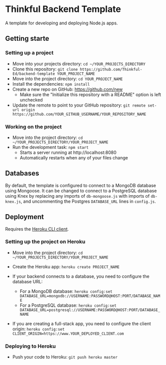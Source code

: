 # Thinkful Backend Template

A template for developing and deploying Node.js apps.

## Getting starte

### Setting up a project

- Move into your projects directory: `cd ~/YOUR_PROJECTS_DIRECTORY`
- Clone this repository: `git clone https://github.com/Thinkful-Ed/backend-template YOUR_PROJECT_NAME`
- Move into the project directory: `cd YOUR_PROJECT_NAME`
- Install the dependencies: `npm install`
- Create a new repo on GitHub: https://github.com/new
  - Make sure the "Initialize this repository with a README" option is left unchecked
- Update the remote to point to your GitHub repository: `git remote set-url origin https://github.com/YOUR_GITHUB_USERNAME/YOUR_REPOSITORY_NAME`

### Working on the project

- Move into the project directory: `cd ~/YOUR_PROJECTS_DIRECTORY/YOUR_PROJECT_NAME`
- Run the development task: `npm start`
  - Starts a server running at http://localhost:8080
  - Automatically restarts when any of your files change

## Databases

By default, the template is configured to connect to a MongoDB database using Mongoose. It can be changed to connect to a PostgreSQL database using Knex by replacing any imports of `db-mongoose.js` with imports of `db-knex.js`, and uncommenting the Postgres `DATABASE_URL` lines in `config.js`.

## Deployment

Requires the [Heroku CLI client](https://devcenter.heroku.com/articles/heroku-command-line).

### Setting up the project on Heroku

- Move into the project directory: `cd ~/YOUR_PROJECTS_DIRECTORY/YOUR_PROJECT_NAME`
- Create the Heroku app: `heroku create PROJECT_NAME`

- If your backend connects to a database, you need to configure the database URL:

  - For a MongoDB database: `heroku config:set DATABASE_URL=mongodb://USERNAME:PASSWORD@HOST:PORT/DATABASE_NAME`
  - For a PostgreSQL database: `heroku config:set DATABASE_URL=postgresql://USERNAME:PASSWORD@HOST:PORT/DATABASE_NAME`

- If you are creating a full-stack app, you need to configure the client origin: `heroku config:set CLIENT_ORIGIN=https://www.YOUR_DEPLOYED_CLIENT.com`

### Deploying to Heroku

- Push your code to Heroku: `git push heroku master`

